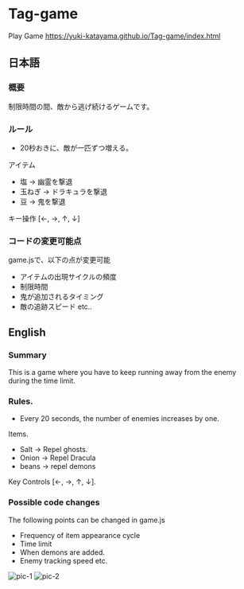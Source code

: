 # Tag-game
Play Game
https://yuki-katayama.github.io/Tag-game/index.html

## 日本語
### 概要
制限時間の間、敵から逃げ続けるゲームです。

### ルール
+ 20秒おきに、敵が一匹ずつ増える。

アイテム
+ 塩 → 幽霊を撃退
+ 玉ねぎ → ドラキュラを撃退
+ 豆 → 鬼を撃退

キー操作
[←, →, ↑, ↓]

### コードの変更可能点
game.jsで、以下の点が変更可能
+ アイテムの出現サイクルの頻度
+ 制限時間
+ 鬼が追加されるタイミング
+ 敵の追跡スピード etc..

## English
### Summary
This is a game where you have to keep running away from the enemy during the time limit.

### Rules.
+ Every 20 seconds, the number of enemies increases by one.

Items.
+ Salt → Repel ghosts.
+ Onion → Repel Dracula
+ beans → repel demons

Key Controls
[←, →, ↑, ↓].

### Possible code changes
The following points can be changed in game.js
+ Frequency of item appearance cycle
+ Time limit
+ When demons are added.
+ Enemy tracking speed etc.

![pic-1](https://i.gyazo.com/be366ae04a632e31c7b29cbc42ba561a.png)
![pic-2](https://i.gyazo.com/091f99f3d46ec21368a04eb3375109b8.png)
